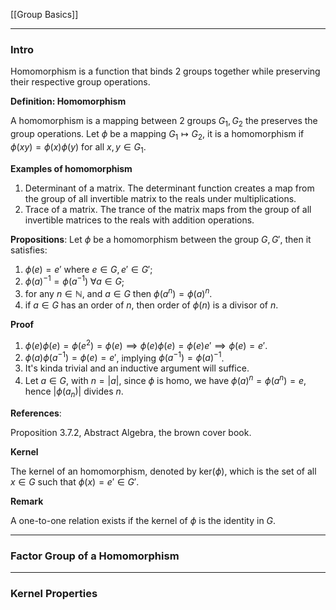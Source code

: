 [[Group Basics]]


---
### **Intro**

Homomorphism is a function that binds 2 groups together while preserving their respective group operations. 

**Definition: Homomorphism**

A homomorphism is a mapping between 2 groups $G_1, G_2$ the preserves the group operations. Let $\phi$ be a mapping $G_1\mapsto G_2$, it is a homomorphism if $\phi(xy) = \phi(x)\phi(y)$ for all $x,y\in G_1$. 


**Examples of homomorphism**
1. Determinant of a matrix. The determinant function creates a map from the group of all invertible matrix to the reals under multiplications.
2. Trace of a matrix. The trance of the matrix maps from the group of all invertible matrices to the reals with addition operations. 

**Propositions**:
Let $\phi$ be a homomorphism between the group $G, G'$, then it satisfies: 
1. $\phi(e) = e'$ where $e\in G, e'\in G'$;
2. $\phi(a)^{-1} = \phi(a^{-1}) \; \forall a \in G$;
3. for any $n\in \mathbb N$, and $a\in G$ then $\phi(a^n)=\phi(a)^n$. 
4. if $a\in G$ has an order of $n$, then order of $\phi(n)$ is a divisor of $n$. 

**Proof**
1. $\phi(e)\phi(e) = \phi(e^2) =\phi(e)\implies \phi(e)\phi(e) = \phi(e)e' \implies \phi(e) = e'$. 
2. $\phi(a)\phi(a^{-1}) = \phi(e) = e'$, implying $\phi(a^{-1}) = \phi(a)^{-1}$. 
3. It's kinda trivial and an inductive argument will suffice. 
4. Let $a\in G$, with $n = |a|$, since $\phi$ is homo, we have $\phi(a)^n = \phi(a^n) = e$, hence $|\phi(a_n)|$ divides $n$. 

**References**:

Proposition 3.7.2, Abstract Algebra, the brown cover book. 

**Kernel**

The kernel of an homomorphism, denoted by $\text{ker}(\phi)$, which is the set of all $x\in G$ such that $\phi(x) = e'\in G'$. 

**Remark**

A one-to-one relation exists if the kernel of  $\phi$ is the identity in $G$. 


----
### **Factor Group of a Homomorphism**



---
### **Kernel Properties**




